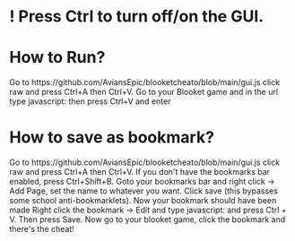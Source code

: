 <h1>! Press Ctrl to turn off/on the GUI.</h1>
<h1>How to Run?</h1>
Go to https://github.com/AviansEpic/blooketcheato/blob/main/gui.js click raw and press Ctrl+A then Ctrl+V.
Go to your Blooket game and in the url type javascript: then press Ctrl+V and enter
<h1>How to save as bookmark?</h1>
Go to https://github.com/AviansEpic/blooketcheato/blob/main/gui.js click raw and press Ctrl+A then Ctrl+V.
If you don't have the bookmarks bar enabled, press Ctrl+Shift+B. 
Goto your bookmarks bar and right click -> Add Page, set the name to whatever you want.
Click save (this bypasses some school anti-bookmarklets).
Now your bookmark should have been made
Right click the bookmark -> Edit and type javascript: and press Ctrl + V. Then press Save.
Now go to your blooket game, click the bookmark and there's the cheat!

